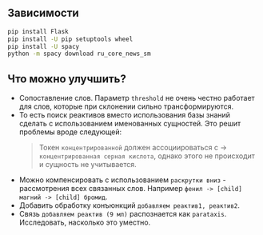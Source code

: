 ## Зависимости
```bash
pip install Flask
pip install -U pip setuptools wheel
pip install -U spacy
python -m spacy download ru_core_news_sm
```

## Что можно улучшить?
- Сопоставление слов. Параметр `threshold` не очень честно работает
для слов, которые при склонении сильно трансформируются.
- То есть поиск реактивов вместо использования базы знаний сделать с использованием
именованных сущностей. Это решит проблемы вроде следующей:
    > Токен `концентрированной` должен ассоциироваться с -> `концентрированная серная кислота`, 
    > однако этого не происходит и сущность не учитывается.
- Можно компенсировать с использованием `раскрутки вниз` - рассмотрения всех связанных слов.
Например `фенил -> [child] магний -> [child] бромид`.
- Добавить обработку конъюнкций `добавляем реактив1, реактив2`.
- Связь `добавляем реактив (9 мл)` распознается как `parataxis`. 
Исследовать, насколько это уместно.